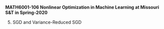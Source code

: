 <b>MATH6001-106 Nonlinear Optimization in Machine Learning at Missouri S&T in Spring-2020</b>

5. SGD and Variance-Reduced SGD
